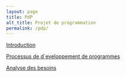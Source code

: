 ```yaml
---
layout: page
title: PdP
alt_title: Projet de programmation
permalink: /pdp/
---
```


[Introduction](http://dept-info.labri.fr/~narbel/PdP/Doc/1cours_Intro_PdP.pdf)

[Processus de d´eveloppement de programmes](http://dept-info.labri.fr/~narbel/PdP/Doc/2cours_GL_PdP.pdf)

[Analyse des besoins](http://dept-info.labri.fr/~narbel/PdP/Doc/3cours_Besoins1_PdP.pdf)